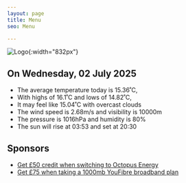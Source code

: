 ```yaml
---
layout: page
title: Menu
seo: Menu

---
```


![Logo](/images/logo.jpg){:width="832px"}

<!-- weather_marker starts -->
## On Wednesday, 02 July 2025

- The average temperature today is 15.36˚C,
- With highs of 16.1˚C and lows of 14.82˚C,
- It may feel like 15.04˚C with overcast clouds
- The wind speed is 2.68m/s and visibility is 10000m
- The pressure is 1016hPa and humidity is 80%
- The sun will rise at 03:53 and set at 20:30

<!-- weather_marker ends -->

## Sponsors

- [Get £50 credit when switching to Octopus Energy](https://bit.ly/3oD1nnS)
- [Get £75 when taking a 1000mb YouFibre broadband plan](https://aklam.io/91zWhU?)

